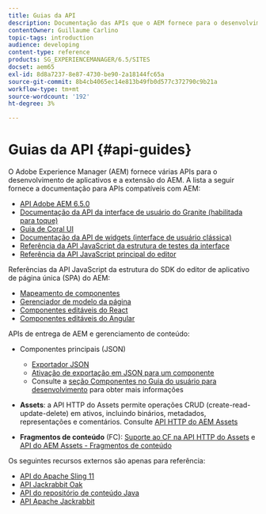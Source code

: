 ```yaml
---
title: Guias da API
description: Documentação das APIs que o AEM fornece para o desenvolvimento de aplicativos
contentOwner: Guillaume Carlino
topic-tags: introduction
audience: developing
content-type: reference
products: SG_EXPERIENCEMANAGER/6.5/SITES
docset: aem65
exl-id: 8d8a7237-8e87-4730-be90-2a18144fc65a
source-git-commit: 8b4cb4065ec14e813b49fb0d577c372790c9b21a
workflow-type: tm+mt
source-wordcount: '192'
ht-degree: 3%

---
```


# Guias da API {#api-guides}

O Adobe Experience Manager (AEM) fornece várias APIs para o desenvolvimento de aplicativos e a extensão do AEM. A lista a seguir fornece a documentação para APIs compatíveis com AEM:

* [API Adobe AEM 6.5.0](https://www.adobe.io/experience-manager/reference-materials/6-5/javadoc/index.html)
* [Documentação da API da interface de usuário do Granite (habilitada para toque)](https://www.adobe.io/experience-manager/reference-materials/6-5/granite-ui/api/index.html)
* [Guia de Coral UI](https://www.adobe.io/experience-manager/reference-materials/6-5/coral-ui/coralui3/index.html)
* [Documentação da API de widgets (interface de usuário clássica)](https://www.adobe.io/experience-manager/reference-materials/6-5/widgets-api/index.html)
* [Referência da API JavaScript da estrutura de testes da interface](https://www.adobe.io/experience-manager/reference-materials/6-5/test-api/index.html)
* [Referência da API JavaScript principal do editor](https://www.adobe.io/experience-manager/reference-materials/6-5/jsdoc/ui-touch/editor-core/index.html)

Referências da API JavaScript da estrutura do SDK do editor de aplicativo de página única (SPA) do AEM:

* [Mapeamento de componentes](https://www.npmjs.com/package/@adobe/aem-spa-component-mapping)
* [Gerenciador de modelo da página](https://www.npmjs.com/package/@adobe/aem-spa-page-model-manager)
* [Componentes editáveis do React](https://www.npmjs.com/package/@adobe/aem-react-editable-components)
* [Componentes editáveis do Angular](https://www.npmjs.com/package/@adobe/aem-angular-editable-components)

APIs de entrega de AEM e gerenciamento de conteúdo:

* Componentes principais (JSON)

   * [Exportador JSON](/help/sites-developing/json-exporter.md)
   * [Ativação de exportação em JSON para um componente](/help/sites-developing/json-exporter-components.md)
   * Consulte a [seção Componentes no Guia do usuário para desenvolvimento](/help/sites-developing/home.md) para obter mais informações

* **Assets**: a API HTTP do Assets permite operações CRUD (create-read-update-delete) em ativos, incluindo binários, metadados, representações e comentários. Consulte [API HTTP do AEM Assets](/help/assets/mac-api-assets.md)

* **Fragmentos de conteúdo** (FC): [Suporte ao CF na API HTTP do Assets](/help/assets/assets-api-content-fragments.md) e [API do AEM Assets - Fragmentos de conteúdo](https://www.adobe.io/experience-manager/reference-materials/6-5/assets-api-content-fragments/index.html)

Os seguintes recursos externos são apenas para referência:

* [API do Apache Sling 11](https://sling.apache.org/apidocs/sling11/)
* [API Jackrabbit Oak](https://jackrabbit.apache.org/oak/docs/oak_api/overview.html)
* [API do repositório de conteúdo Java](https://www.adobe.io/experience-manager/reference-materials/spec/javax.jcr/javadocs/jcr-2.0/index.html)
* [API Apache Jackrabbit](https://jackrabbit.apache.org/api)

